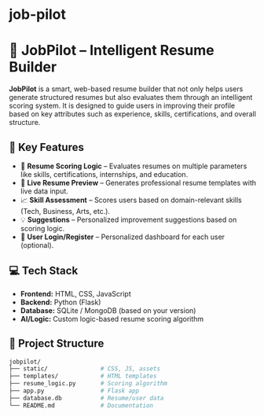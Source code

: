 # job-pilot
# 🧭 JobPilot – Intelligent Resume Builder

**JobPilot** is a smart, web-based resume builder that not only helps users generate structured resumes but also evaluates them through an intelligent scoring system. It is designed to guide users in improving their profile based on key attributes such as experience, skills, certifications, and overall structure.

## 🎯 Key Features

- 🧠 **Resume Scoring Logic** – Evaluates resumes on multiple parameters like skills, certifications, internships, and education.
- 📄 **Live Resume Preview** – Generates professional resume templates with live data input.
- 📈 **Skill Assessment** – Scores users based on domain-relevant skills (Tech, Business, Arts, etc.).
- 💡 **Suggestions** – Personalized improvement suggestions based on scoring logic.
- 🔐 **User Login/Register** – Personalized dashboard for each user (optional).

## 💻 Tech Stack

- **Frontend:** HTML, CSS, JavaScript  
- **Backend:** Python (Flask)  
- **Database:** SQLite / MongoDB (based on your version)  
- **AI/Logic:** Custom logic-based resume scoring algorithm

## 📂 Project Structure

```bash
jobpilot/
├── static/               # CSS, JS, assets
├── templates/            # HTML templates
├── resume_logic.py       # Scoring algorithm
├── app.py                # Flask app
├── database.db           # Resume/user data
└── README.md             # Documentation

